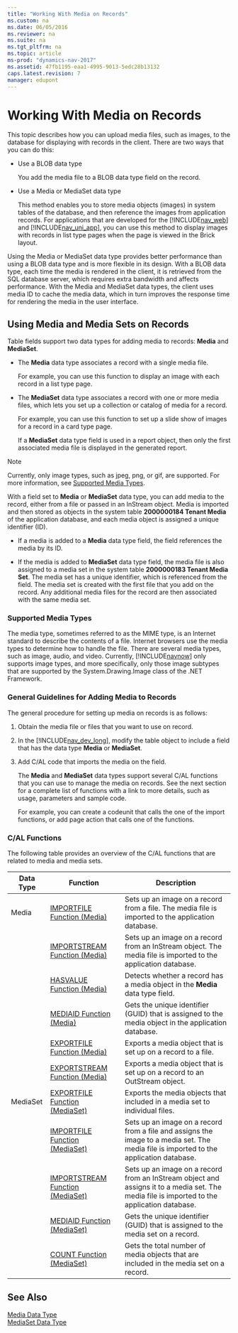 ```yaml
---
title: "Working With Media on Records"
ms.custom: na
ms.date: 06/05/2016
ms.reviewer: na
ms.suite: na
ms.tgt_pltfrm: na
ms.topic: article
ms-prod: "dynamics-nav-2017"
ms.assetid: 47fb1195-eaa1-4995-9013-5edc28b13132
caps.latest.revision: 7
manager: edupont
---
```

# Working With Media on Records
This topic describes how you can upload media files, such as images, to the database for displaying with records in the client. There are two ways that you can do this:  

-   Use a BLOB data type  

     You add the media file to a BLOB data type field on the record.  

-   Use a Media or MediaSet data type  

     This method enables you to store media objects \(images\) in system tables of the database, and then reference the images from application records. For applications that are developed for the [!INCLUDE[nav_web](includes/nav_web_md.md)] and [!INCLUDE[nav_uni_app](includes/nav_uni_app_md.md)], you can use this method to display images with records in list type pages when the page is viewed in the Brick layout.  

 Using the Media or MediaSet data type provides better performance than using a BLOB data type and is more flexible in its design. With a BLOB data type, each time the media is rendered in the client, it is retrieved from the SQL database server, which requires extra bandwidth and affects performance. With the Media and MediaSet data types, the client uses media ID to cache the media data, which in turn improves the response time for rendering the media in the user interface.  

## Using Media and Media Sets on Records  
Table fields support two data types for adding media to records: **Media** and **MediaSet**.  

-   The **Media** data type associates a record with a single media file.  

     For example, you can use this function to display an image with each record in a list type page.  

-   The **MediaSet** data type associates a record with one or more media files, which lets you set up a collection or catalog of media for a record.  

     For example, you can use this function to set up a slide show of images for a record in a card type page.

     If a **MediaSet** data type field is used in a report object, then only the first associated media file is displayed in the generated report.

> [!NOTE]  
>  Currently, only image types, such as jpeg, png, or gif, are supported. For more information, see [Supported Media Types](Working-With-Media-on-Records.md#SupportedMediaTypes).  

 With a field set to **Media** or **MediaSet** data type, you can add media to the record, either from a file or passed in an InStream object. Media is imported and then stored as objects in the system table **2000000184 Tenant Media** of the application database, and each media object is assigned a unique identifier \(ID\).  

-   If a media is added to a **Media** data type field, the field references the media by its ID.  

-   If the media is added to **MediaSet** data type field, the media file is also assigned to a media set in the system table **2000000183 Tenant Media Set**. The media set has a unique identifier, which is referenced from the field. The media set is created with the first file that you add on the record. Any additional media files for the record are then associated with the same media set.  

###  <a name="SupportedMediaTypes"></a> Supported Media Types  
 The media type, sometimes referred to as the MIME type, is an Internet standard to describe the contents of a file. Internet browsers use the media types to determine how to handle the file. There are several media types, such as image, audio, and video. Currently, [!INCLUDE[navnow](includes/navnow_md.md)] only supports image types, and more specifically, only those image subtypes that are supported by the System.Drawing.Image class of the .NET Framework.  

### General Guidelines for Adding Media to Records  
 The general procedure for setting up media on records is as follows:  

1.  Obtain the media file or files that you want to use on record.  

2.  In the [!INCLUDE[nav_dev_long](includes/nav_dev_long_md.md)], modify the table object to include a field that has the data type **Media** or **MediaSet**.  

3.  Add C/AL code that imports the media on the field.  

     The **Media** and **MediaSet** data types support several C/AL functions that you can use to manage the media on records. See the next section for a complete list of functions with a link to more details, such as usage, parameters and sample code.  

     For example, you can create a codeunit that calls the one of the import functions, or add page action that calls one of the functions.  

### C/AL Functions  
 The following table provides an overview of the C/AL functions that are related to media and media sets.  

|Data Type|Function|Description|  
|---------------|--------------|-----------------|  
|Media|[IMPORTFILE Function \(Media\)](IMPORTFILE-Function--Media-.md)|Sets up an image on a record from a file. The media file is imported to the application database.|  
|  |[IMPORTSTREAM Function \(Media\)](IMPORTSTREAM-Function--Media-.md)|Sets up an image on a record from an InStream object. The media file is imported to the application database.|  
|  |[HASVALUE Function \(Media\)](HASVALUE-Function--Media-.md)|Detects whether a record has a media object in the **Media** data type field.|  
|  |[MEDIAID Function \(Media\)](MEDIAID-Function--Media-.md)|Gets the unique identifier \(GUID\) that is assigned to the media object in the application database.|  
|  |[EXPORTFILE Function \(Media\)](EXPORTFILE-Function--Media-.md)|Exports a media object that is set up on a record to a file.|  
|  |[EXPORTSTREAM Function \(Media\)](EXPORTSTREAM-Function--Media-.md)|Exports a media object that is set up on a record to an OutStream object.|  
| MediaSet  |[EXPORTFILE Function \(MediaSet\)](EXPORTFILE-Function.md)|Exports the media objects that included in a media set to individual files.|  
||[IMPORTFILE Function \(MediaSet\)](IMPORTFILE-Function--MediaSet-.md)|Sets up an image on a record from a file and assigns the image to a media set. The media file is imported to the application database.|  
|  |[IMPORTSTREAM Function \(MediaSet\)](IMPORTSTREAM-Function--MediaSet-.md)|Sets up an image on a record from an InStream object and assigns it to a media set. The media file is imported to the application database.|  
|  |[MEDIAID Function \(MediaSet\)](MEDIAID-Function--MediaSet-.md)|Gets the unique identifier \(GUID\) that is assigned to the media set on a record.|  
|  |[COUNT Function \(MediaSet\)](COUNT-Function--MediaSet-.md)|Gets the total number of media objects that are included in the media set on a record.|  


## See Also  
 [Media Data Type](Media-Data-Type.md)   
 [MediaSet Data Type](MediaSet-Data-Type.md)
